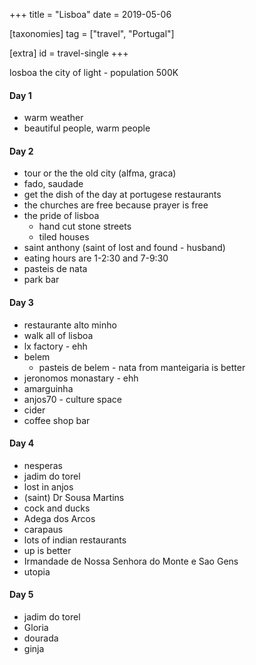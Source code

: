 +++
title = "Lisboa"
date = 2019-05-06

[taxonomies]
tag = ["travel", "Portugal"]

[extra]
id = travel-single
+++

losboa the city of light - population 500K
<!-- more -->

#### Day 1
- warm weather
- beautiful people, warm people

#### Day 2
- tour or the the old city (alfma, graca)
- fado, saudade
- get the dish of the day at portugese restaurants
- the churches are free because prayer is free
- the pride of lisboa
  - hand cut stone streets
  - tiled houses
- saint anthony (saint of lost and found - husband)
- eating hours are 1-2:30 and 7-9:30
- pasteis de nata
- park bar

#### Day 3
- restaurante alto  minho
- walk all of lisboa
- lx factory - ehh
- belem
  - pasteis de belem - nata from manteigaria is better
- jeronomos monastary - ehh
- amarguinha
- anjos70 - culture space
- cider
- coffee shop bar

#### Day 4
- nesperas
- jadim do torel
- lost in anjos
- (saint) Dr Sousa Martins
- cock and ducks
- Adega dos Arcos
- carapaus
- lots of indian restaurants
- up is better
- Irmandade de Nossa Senhora do Monte e Sao Gens
- utopia

#### Day 5
- jadim do torel
- Gloria
- dourada
- ginja

